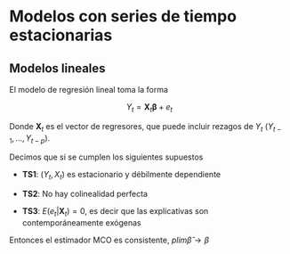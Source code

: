 # Modelos con series de tiempo estacionarias




## Modelos lineales

El modelo de regresión lineal toma la forma

$$
Y_t=\mathbf{X}_t\boldsymbol{\beta}+e_t
$$
 
 Donde $\mathbf{X}_t$ es el vector de regresores, que puede incluir rezagos de $Y_t$ $(Y_{t-1},...,Y_{t-p})$. 
 
Decimos que si se cumplen los siguientes supuestos 

- **TS1**: $(Y_t,X_t)$ es estacionario y débilmente dependiente

- **TS2**: No hay colinealidad perfecta

- **TS3**: $E(e_t|\mathbf{X}_t)=0$, es decir que las explicativas son contemporáneamente exógenas

Entonces el estimador MCO es consistente, $plim \hat{\beta}\to \beta$


